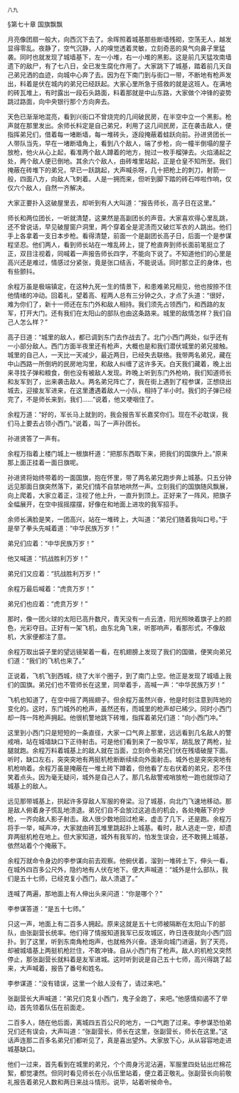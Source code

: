     八九 

   §第七十章 国旗飘飘

   月亮像团扇一般大，向西沉下去了。余晖照着城基那些断墙残砌，空荡无人，越发显得零乱。夜静了，空气沉静，人的嗅觉透着灵敏，立刻奇恶的臭气向鼻子里猛袭。同时也就发现了城墙基下，左一小堆，右一小堆的黑影。这是前几天猛攻南墙遗下的敌尸，有了七八日，全已发生腐化作用了。大家跳下了城基，踏着前几天自己弟兄洒的血迹，向城中心奔了去。因为在下南门到与街口一带，不断地有枪声发出，料着是伏在城内的弟兄已经跃起。大家心里所急于搭救的就是这班人。在满地的砖瓦堆上，有时露出一段石头路面，料着那就是中山东路，大家做个冲锋的姿势跳过路面，向中央银行那个方向奔去。

   天色已渐渐地混亮，看到兴街口不曾烧完的几间破民房，在半空中立一个黑影。枪声就在那里发出。余师长料定是自己弟兄，利用了这几间民房，正在袭击敌人，便指挥弟兄们，借着每一堵断墙，每一堆砖头，逐段掩蔽着蛙跃向前。孙进贤团长一人带队当先，早在一堵断墙角上，看到八个敌人，端了步枪，向一幢半倒塌的屋子放枪，他火从心上起，看准两个敌人蹲着的地方，抛过一枚手榴弹去。火焰涌起之处，两个敌人便已倒地。其余六个敌人，由砖堆里站起，正是仓皇不知所至。我们掩蔽在砖堆下的弟兄，早已一跃跳起，大声喊杀呀，几十把枪上的刺刀，射箭一般，四面八方，向敌人飞刺着。人是一拥而来，但听到脚下踏的砖石哗啦作响，仅仅六个敌人，自然一齐解决。

   大家正要扑入这破屋里去，却听到有人大叫道：“报告师长，高子日在这里。”

   师长和两位团长，一听就清楚，这果然是高副团长的声音。大家喜欢得心里乱跳，还不曾说话，早见破屋窗户洞里，两个穿着全是泥渍而又破烂军衣的人跳出。他们手上各拿着一支日本步枪。看得清楚，前面一个是副团长高子日，后面一个是参谋程坚忍。他们两人，看到师长站在一堆乱砖上，提了枪直奔到师长面前笔挺立了正，双目注视着，同喊着一声报告师长四字，不能向下说了。不知道他们的心里是高兴还是难过，情感过分紧张，竟是张口结舌，不能说话。同时那立正的身体，也有些颤抖。

   余程万虽是极端镇定，在这种九死一生的情景下，和患难弟兄相见，他也按捺不住他情绪的冲动。回着礼，望着高、程两人总有三分钟之久，才点了头道：“很好，难为你们了，新十一师还在东门外和敌人相持。我们须先占领西门，和西路的友军，打开大门。还有我们在太阳山的部队也由这条路来。城里的敌情怎样？我们自己人怎么样？”

   高子日道：“城里的敌人，都已调到东门去作战去了。北门小西门两处，似乎还有一小部分敌人。西门方面半夜里还有枪声，大概也是和我们潜伏城里的弟兄接触。城里的自己人，一天比一天减少，最近两日，已经失去联络。我带两名弟兄，藏在中山西路一所倒坍的民房地沟里，和敌人纠缠了这许多天。白天我们藏着，晚上出来寻找子弹和粮食，倒也没有被敌人发现。昨晚上听到东门外枪响，我们知道师长和友军到了，出来袭击敌人。两名弟兄阵亡了，我在街上遇到了程参谋，正想绕出城去，迎接友军进来，在这里遭遇着敌人一小队，相持了半小时。我们的子弹已经完了，不是师长来到，我们……”说着，他又哽咽住了。

   余程万道：“好的，军长马上就到的，我会报告军长嘉奖你们。现在不必耽误，我们马上要去占领小西门。”说着，叫了一声孙团长。

   孙进贤答了一声有。

   余程万指着上楼门城上一根旗杆道：“把那东西取下来，把我们的国旗升上。”原来那上面正挂着一面日旗呢。

   孙进贤将始终带着的一面国旗，抱在怀里，带了两名弟兄跑步奔上城基。只五分钟远见那面日旗突然落下，弟兄们情不自禁地哄然一声。立刻我们的国旗随风飘展，向上爬着，大家立着正，注视了他上升，一直升到顶上。正好来了一阵风，把旗子全幅展开，在空中摇摇摆摆，好像在和地面上进攻的我军招手。

   余师长满脸是笑，一团高兴，站在一堆砖上，大叫道：“弟兄们随着我叫口号。”于是举了拳头先喊着道：“中华民族万岁！”

   弟兄们应着：“中华民族万岁！”

   他又喊道：“抗战胜利万岁！”

   弟兄们又应着：“抗战胜利万岁！”

   余程万最后喊着：“虎贲万岁！”

   弟兄们也应着：“虎贲万岁！”

   那时，像一团火球的太阳已高升数尺，青天没有一点云渣，阳光照映着旗子上的颜色，光彩夺目。正好有一架飞机，由东北角飞来，听那响声，看那形式，不像敌机，大家便都注了意。

   余程万取出袋子里的望远镜架着一看，在机翅膀上发现了我们的国徽，便笑向弟兄们道：“我们的飞机也来了。”

   正说着，飞机飞到西城，绕了大半个圈子，到了南门上空。他正是发现了城墙上我们的国旗。弟兄们也不管师长在这里，同举着手，高喊一声：“中华民族万岁！”

   飞机也知道了，在空中摇了两摇翅子。但余程万虽然兴奋，他是时刻注意到阵地的变化的。这时，东门城外的枪声，虽然还有，而城里的枪声却已稀少。同时小西门却一阵一阵枪声拥起。他很机警地跳下砖堆，指挥着弟兄们道：“向小西门冲。”

   这里到小西门只是短短的一条直径，大家一口气奔上那里，远远看到几名敌人的警戒哨，站在城墙缺口下正待射击。可是他们看到来了一股华军，胡乱放了两枪，扯腿就跑。余程万料着城基上的敌人就在当面，立刻命令弟兄们伏在残墙破屋下面。听时，缺口左右，突突突地有两挺机枪断断续续向外面射击。城外也是突突突地有机枪响着。余程万虽是掩蔽在一堆土砖下蹲着，但他看了左右伏着的弟兄，忍不住笑着点头。因为毫无疑问，城外是自己人了。那几名敌警戒哨放枪一跑也就惊动了城基上的敌人。

   远见那带城基上，拱起许多穿敌人军服的脊梁。沿了城基，向北门飞速地移动。那是敌人俯着身子慌乱地溃退。弟兄们自不会放过这追击的机会，各处掩蔽下的步枪，一齐向敌人影子射击。敌人很少数地回过枪来，虚击了几下，还是跑。余程万将手一举，喊声冲，大家就由砖瓦堆里跳起扑上城基。看时，敌人逃走一空，却遗弃两挺机枪在地上。但大家知道，城外有我军的，怕发生误会，还不敢拥上城基，依然站着个个掩蔽下。

   余程万就命令身边的李参谋向前去观察。他俯伏着，溜到一堆砖土下，伸头一看，在城外四百多公尺外，隐约地有人伏在地下。便大声喊道：“城外是什么部队，我们是五十七师，已经克复小西门，敌人溃退了。”

   连喊了两遍，那地面上有人伸出头来问道：“你是哪个？”

   李参谋答道：“是五十七师。”

   只这一声，地面上有二百多人拥起。原来这就是五十七师被隔断在太阳山下的部队，由张副营长统率。他们得了情报知道我军已反攻城区，昨日连夜就向小西门回扑。到了这里，听到东南角枪炮声，也就格外兴奋。逐渐向城门进逼，到了天亮，却被城墙基上两挺机枪拦住，不敢冲锋。自从小西门有了枪声。敌人的机枪又突然停止，那张副营长就料着是友军进城。这时听到说是自己五十七师，高兴得跳了起来，大声喊着，报告了番号和姓名。

   李参谋道：“没有错误，这里一个敌人没有了，请过来吧。”

   张副营长大声喊道：“弟兄们克复小西门，鬼子全跑了，来吧。”他感情抑遏不了举动，首先领着队伍在前面走。

   二百多人，随在他后面，离城四五百公尺的地方，一口气跑了过来。李参谋恐怕弟兄们还有误会，大声叫道：“张副营长，师长在这里，张副营长，师长在这里。”这话声连那二百多名弟兄们都听见了，真是喜出望外。大家放下心，从从容容地走进城基缺口。

   他们一过来，首先看到在城里的弟兄，个个周身污泥沾遍，军服里四处钻出烂棉花絮，都觉凄然。但同时看见师长在小队伍里站着，便立着正敬礼。张副营长向前敬礼报告着弟兄人数和两日来战斗情形。说毕，站着听候命令。

